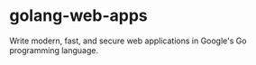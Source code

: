 # golang-web-apps
Write modern, fast, and secure web applications in Google's Go programming language.

